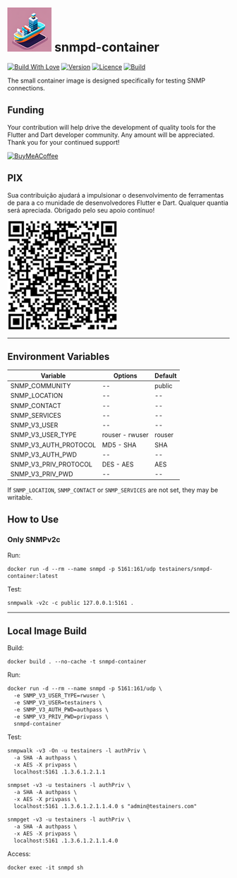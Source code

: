 <h1>
<img src="helpers/testainers-100.png" alt="Testainers" title="Testainers">
snmpd-container
</h1>

[![Build With Love](https://img.shields.io/badge/%20built%20with-%20%E2%9D%A4-ff69b4.svg)](https://github.com/testainers/snmpd-container/stargazers)
[![Version](https://img.shields.io/badge/dynamic/json?url=https%3A%2F%2Fapi.github.com%2Frepos%2Ftestainers%2Fsnmpd-container%2Freleases%2Flatest&query=%24.name&label=version&color=orange)](https://hub.docker.com/r/testainers/snmpd-container/tags)
[![Licence](https://img.shields.io/github/license/testainers/snmpd-container?color=blue)](https://github.com/testainers/snmpd-container/blob/main/LICENCE)
[![Build](https://img.shields.io/github/actions/workflow/status/testainers/snmpd-container/main.yml?branch=main)](https://github.com/testainers/snmpd-container/releases/latest)

The small container image is designed specifically for testing SNMP connections.

## Funding

Your contribution will help drive the development of quality tools for the
Flutter and Dart developer community. Any amount will be appreciated.
Thank you for your continued support!

[![BuyMeACoffee](https://www.buymeacoffee.com/assets/img/guidelines/download-assets-sm-2.svg)](https://www.buymeacoffee.com/edufolly)

## PIX

Sua contribuição ajudará a impulsionar o desenvolvimento de ferramentas de
para a co munidade de desenvolvedores Flutter e Dart. Qualquer quantia será
apreciada.
Obrigado pelo seu apoio contínuo!

[![PIX](helpers/pix.png)](https://nubank.com.br/pagar/2bt2q/RBr4Szfuwr)

---

## Environment Variables

| Variable              | Options         | Default |
|-----------------------|-----------------|---------|
| SNMP_COMMUNITY        | --              | public  |
| SNMP_LOCATION         | --              | --      |
| SNMP_CONTACT          | --              | --      |
| SNMP_SERVICES         | --              | --      |
| SNMP_V3_USER          | --              | --      |
| SNMP_V3_USER_TYPE     | rouser - rwuser | rouser  |
| SNMP_V3_AUTH_PROTOCOL | MD5 - SHA       | SHA     |
| SNMP_V3_AUTH_PWD      | --              | --      |
| SNMP_V3_PRIV_PROTOCOL | DES - AES       | AES     |
| SNMP_V3_PRIV_PWD      | --              | --      |

If `SNMP_LOCATION`, `SNMP_CONTACT` or `SNMP_SERVICES` are not set, they may
be writable.

## How to Use

### Only SNMPv2c

Run:

```shell
docker run -d --rm --name snmpd -p 5161:161/udp testainers/snmpd-container:latest
```

Test:

```shell
snmpwalk -v2c -c public 127.0.0.1:5161 .
```

---

## Local Image Build

Build:

```shell
docker build . --no-cache -t snmpd-container
```

Run:

```shell
docker run -d --rm --name snmpd -p 5161:161/udp \
  -e SNMP_V3_USER_TYPE=rwuser \
  -e SNMP_V3_USER=testainers \
  -e SNMP_V3_AUTH_PWD=authpass \
  -e SNMP_V3_PRIV_PWD=privpass \
  snmpd-container
```

Test:

```shell
snmpwalk -v3 -On -u testainers -l authPriv \
  -a SHA -A authpass \
  -x AES -X privpass \
  localhost:5161 .1.3.6.1.2.1.1
```

```shell
snmpset -v3 -u testainers -l authPriv \
  -a SHA -A authpass \
  -x AES -X privpass \
  localhost:5161 .1.3.6.1.2.1.1.4.0 s "admin@testainers.com"
```

```shell
snmpget -v3 -u testainers -l authPriv \
  -a SHA -A authpass \
  -x AES -X privpass \
  localhost:5161 .1.3.6.1.2.1.1.4.0
```

Access:

```shell
docker exec -it snmpd sh
```
